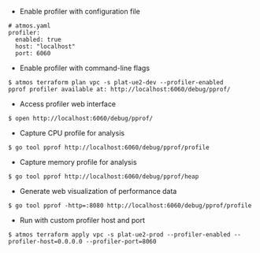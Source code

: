 - Enable profiler with configuration file

```
# atmos.yaml
profiler:
  enabled: true
  host: "localhost"
  port: 6060
```

- Enable profiler with command-line flags

```
$ atmos terraform plan vpc -s plat-ue2-dev --profiler-enabled
pprof profiler available at: http://localhost:6060/debug/pprof/
```

- Access profiler web interface

```
$ open http://localhost:6060/debug/pprof/
```

- Capture CPU profile for analysis

```
$ go tool pprof http://localhost:6060/debug/pprof/profile
```

- Capture memory profile for analysis

```
$ go tool pprof http://localhost:6060/debug/pprof/heap
```

- Generate web visualization of performance data

```
$ go tool pprof -http=:8080 http://localhost:6060/debug/pprof/profile
```

- Run with custom profiler host and port

```
$ atmos terraform apply vpc -s plat-ue2-prod --profiler-enabled --profiler-host=0.0.0.0 --profiler-port=8060
```